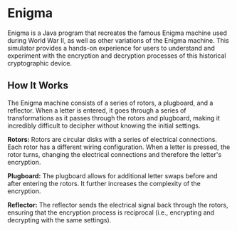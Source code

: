 # Enigma

Enigma is a Java program that recreates the famous Enigma machine used during World War II, as well as other variations of the Enigma machine. This simulator provides a hands-on experience for users to understand and experiment with the encryption and decryption processes of this historical cryptographic device.

## How It Works
The Enigma machine consists of a series of rotors, a plugboard, and a reflector. When a letter is entered, it goes through a series of transformations as it passes through the rotors and plugboard, making it incredibly difficult to decipher without knowing the initial settings.

**Rotors:** Rotors are circular disks with a series of electrical connections. Each rotor has a different wiring configuration. When a letter is pressed, the rotor turns, changing the electrical connections and therefore the letter's encryption.

**Plugboard:** The plugboard allows for additional letter swaps before and after entering the rotors. It further increases the complexity of the encryption.

**Reflector:** The reflector sends the electrical signal back through the rotors, ensuring that the encryption process is reciprocal (i.e., encrypting and decrypting with the same settings).
